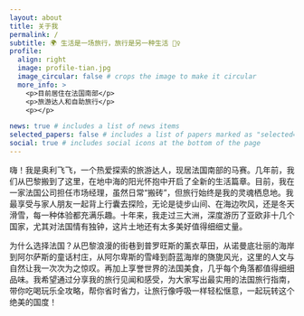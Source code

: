 ```yaml
---
layout: about
title: 关于我
permalink: /
subtitle: 🌍 生活是一场旅行，旅行是另一种生活 🚶‍♀️
profile:
  align: right
  image: profile-tian.jpg
  image_circular: false # crops the image to make it circular
  more_info: >
    <p>目前居住在法国南部</p>
    <p>旅游达人和自助旅行</p>
    <p></p>

news: true # includes a list of news items
selected_papers: false # includes a list of papers marked as "selected={true}"
social: true # includes social icons at the bottom of the page
---
```

嗨！我是奥利飞飞，一个热爱探索的旅游达人，现居法国南部的马赛。几年前，我们从巴黎搬到了这里，在地中海的阳光怀抱中开启了全新的生活篇章。目前，我在一家法国公司担任市场经理，虽然日常“搬砖”，但旅行始终是我的灵魂栖息地。我最享受与家人朋友一起背上行囊去探险，无论是徒步山间、在海边吹风，还是冬天滑雪，每一种体验都充满乐趣。十年来，我走过三大洲，深度游历了亚欧非十几个国家，尤其对法国情有独钟，这片土地还有太多美好值得细细丈量。

为什么选择法国？从巴黎浪漫的街巷到普罗旺斯的薰衣草田，从诺曼底壮丽的海岸到阿尔萨斯的童话村庄，从阿尔卑斯的雪峰到蔚蓝海岸的旖旎风光，这里的人文与自然让我一次次为之惊叹。再加上享誉世界的法国美食，几乎每个角落都值得细细品味。我希望通过分享我的旅行见闻和感受，为大家写出最实用的法国旅行指南，带你吃喝玩乐全攻略，帮你省时省力，让旅行像呼吸一样轻松惬意，一起玩转这个绝美的国度！

<!--
Write your biography here. Tell the world about yourself. Link to your favorite [subreddit](http://reddit.com). You can put a picture in, too. The code is already in, just name your picture `prof_pic.jpg` and put it in the `img/` folder.

Put your address / P.O. box / other info right below your picture. You can also disable any of these elements by editing `profile` property of the YAML header of your `_pages/about.md`. Edit `_bibliography/papers.bib` and Jekyll will render your [publications page](/al-folio/publications/) automatically.

Link to your social media connections, too. This theme is set up to use [Font Awesome icons](https://fontawesome.com/) and [Academicons](https://jpswalsh.github.io/academicons/), like the ones below. Add your Facebook, Twitter, LinkedIn, Google Scholar, or just disable all of them.
-->
